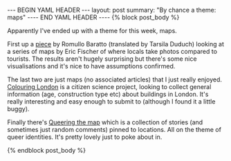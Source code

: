 --- BEGIN YAML HEADER ---
layout: post
summary: "By chance a theme: maps"
---- END YAML HEADER ----
{% block post_body %}

Apparently I've ended up with a theme for this week, maps.

First up a [piece](https://www.archdaily.com/920002/a-series-of-maps-reveals-the-difference-in-how-cities-are-perceived-by-tourists-and-locals) by Romullo Baratto (translated by Tarsila Duduch) looking at a series of maps by Eric Fischer of where locals take photos compared to tourists. The results aren't hugely surprising but there's some nice visualisations and it's nice to have assumptions confirmed.

The last two are just maps (no associated articles) that I just really enjoyed. [Colouring London](https://beta.colouring.london/view/age.html) is a citizen science project, looking to collect general information (age, construction type etc) about buildings in London. It's really interesting and easy enough to submit to (although I found it a little buggy).

Finally there's [Queering the map](https://www.queeringthemap.com/) which is a collection of stories (and sometimes just random comments) pinned to locations. All on the theme of queer identities. It's pretty lovely just to poke about in.

{% endblock post_body %}
